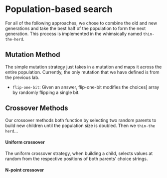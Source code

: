 # Population-based search

For all of the following approaches, we chose to combine the old and new
generations and take the best half of the population to form the next
generation. This process is implemented in the whimsically named
`thin-the-herd`.


## Mutation Method

The simple mutation strategy just takes in a mutation and maps it across
the entire population. Currently, the only mutation that we have defined
is from the previous lab.

-   `flip-one-bit`: Given an answer, flip-one-bit modifies the choices]
    array by randomly flipping a single bit.


## Crossover Methods

Our crossover methods both function by selecting two random parents to
build new children until the population size is doubled. Then we
`thin-the herd`...

#### Uniform crossover

The uniform crossover strategy, when building a child, selects values
at random from the respective positions of both parents' choice strings.

#### N-point crossover
